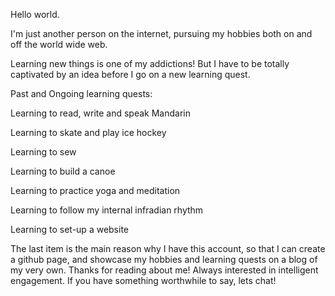 Hello world.

I'm just another person on the internet, pursuing my hobbies both on and off the world wide web.

Learning new things is one of my addictions! But I have to be totally captivated by an idea before I go on a new learning quest.

Past and Ongoing learning quests:

Learning to read, write and speak Mandarin

Learning to skate and play ice hockey

Learning to sew

Learning to build a canoe

Learning to practice yoga and meditation

Learning to follow my internal infradian rhythm

Learning to set-up a website

The last item is the main reason why I have this account, so that I can create a github page, and showcase my hobbies and learning quests on a blog of my very own. Thanks for reading about me! Always interested in intelligent engagement. If you have something worthwhile to say, lets chat!
